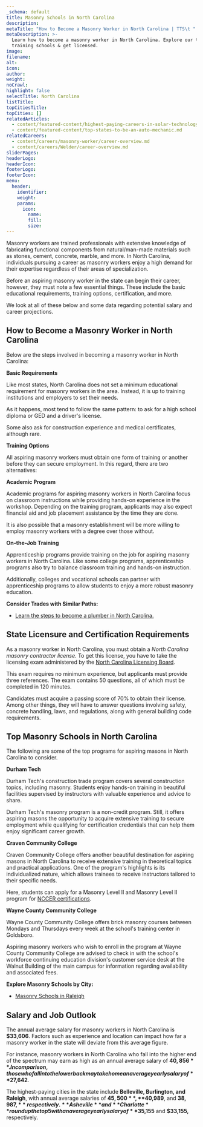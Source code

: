 ```yaml
---
_schema: default
title: Masonry Schools in North Carolina
description:
metaTitle: "How to Become a Masonry Worker in North Carolina | TTS\t "
metaDescription: >-
  Learn how to become a masonry worker in North Carolina. Explore our top
  training schools & get licensed.
image:
filename:
alt:
icon:
author:
weight:
noCrawl:
highlight: false
selectTitle: North Carolina
listTitle:
topCitiesTitle:
topCities: []
relatedArticles:
  - content/featured-content/highest-paying-careers-in-solar-technology.md
  - content/featured-content/top-states-to-be-an-auto-mechanic.md
relatedCareers:
  - content/careers/masonry-worker/career-overview.md
  - content/careers/Welder/career-overview.md
sliderPages:
headerLogo:
headerIcon:
footerLogo:
footerIcon:
menu:
  header:
    identifier:
    weight:
    params:
      icon:
        name:
        fill:
        size:
---
```

Masonry workers are trained professionals with extensive knowledge of fabricating functional components from natural/man-made materials such as stones, cement, concrete, marble, and more. In North Carolina, individuals pursuing a career as masonry workers enjoy a high demand for their expertise regardless of their areas of specialization.

Before an aspiring masonry worker in the state can begin their career, however, they must note a few essential things. These include the basic educational requirements, training options, certification, and more.

We look at all of these below and some data regarding potential salary and career projections.

## **How to Become a Masonry Worker in North Carolina**

Below are the steps involved in becoming a masonry worker in North Carolina:

**Basic Requirements**

Like most states, North Carolina does not set a minimum educational requirement for masonry workers in the area. Instead, it is up to training institutions and employers to set their needs.

As it happens, most tend to follow the same pattern: to ask for a high school diploma or GED and a driver's license.

Some also ask for construction experience and medical certificates, although rare.

**Training Options**

All aspiring masonry workers must obtain one form of training or another before they can secure employment. In this regard, there are two alternatives:

**Academic Program**

Academic programs for aspiring masonry workers in North Carolina focus on classroom instructions while providing hands-on experience in the workshop. Depending on the training program, applicants may also expect financial aid and job placement assistance by the time they are done.

It is also possible that a masonry establishment will be more willing to employ masonry workers with a degree over those without.

**On-the-Job Training**

Apprenticeship programs provide training on the job for aspiring masonry workers in North Carolina. Like some college programs, apprenticeship programs also try to balance classroom training and hands-on instruction.

Additionally, colleges and vocational schools can partner with apprenticeship programs to allow students to enjoy a more robust masonry education.

**Consider Trades with Similar Paths:**

* [Learn the steps to become a plumber in North Carolina.](https://toptradeschools.com/near-you/plumber/north-carolina/)

## **State Licensure and Certification Requirements**

As a masonry worker in North Carolina, you must obtain a *North Carolina masonry contractor license*. To get this license, you have to take the licensing exam administered by the [North Carolina Licensing Board](https://nclbgc.org/).

This exam requires no minimum experience, but applicants must provide three references. The exam contains 50 questions, all of which must be completed in 120 minutes.

Candidates must acquire a passing score of 70% to obtain their license. Among other things, they will have to answer questions involving safety, concrete handling, laws, and regulations, along with general building code requirements.

## **Top Masonry Schools in North Carolina**

The following are some of the top programs for aspiring masons in North Carolina to consider.

**Durham Tech**

Durham Tech's construction trade program covers several construction topics, including masonry. Students enjoy hands-on training in beautiful facilities supervised by instructors with valuable experience and advice to share.

Durham Tech's masonry program is a non-credit program. Still, it offers aspiring masons the opportunity to acquire extensive training to secure employment while qualifying for certification credentials that can help them enjoy significant career growth.

**Craven Community College**

Craven Community College offers another beautiful destination for aspiring masons in North Carolina to receive extensive training in theoretical topics and practical applications. One of the program's highlights is its individualized nature, which allows trainees to receive instructors tailored to their specific needs.

Here, students can apply for a Masonry Level II and Masonry Level II program for [NCCER certifications](https://www.nccer.org/credentials-certifications/).

**Wayne County Community College**

Wayne County Community College offers brick masonry courses between Mondays and Thursdays every week at the school's training center in Goldsboro.

Aspiring masonry workers who wish to enroll in the program at Wayne County Community College are advised to check in with the school's workforce continuing education division's customer service desk at the Walnut Building of the main campus for information regarding availability and associated fees.

**Explore Masonry Schools by City:**

* [Masonry Schools in Raleigh](https://toptradeschools.com/near-you/masonry-worker/north-carolina/raleigh/)

## **Salary and Job Outlook**

The annual average salary for masonry workers in North Carolina is **$33,606**. Factors such as experience and location can impact how far a masonry worker in the state will deviate from this average figure.

For instance, masonry workers in North Carolina who fall into the higher end of the spectrum may earn as high as an annual average salary of **$40,856**. In comparison, those who fall into the lower back may take home an average yearly salary of **$27,642**.

The highest-paying cities in the state include **Belleville, Burlington, and Raleigh**, with annual average salaries of **$45,500**, **$40,989**, and **$38,987,** respectively. **Asheville** and **Charlotte** round up the top 5 with an average yearly salary of **$35,155** and **$33,155,** respectively.